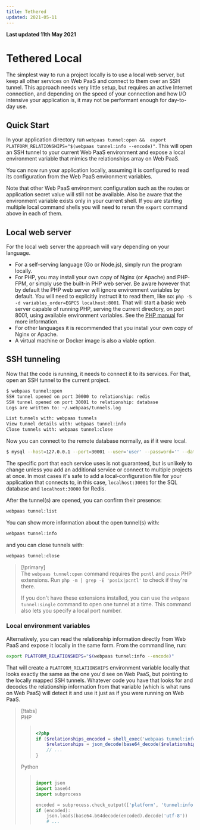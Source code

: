 ```yaml
---
title: Tethered
updated: 2021-05-11
---
```


**Last updated 11th May 2021**


# Tethered Local

The simplest way to run a project locally is to use a local web server, but keep all other services on Web PaaS and connect to them over an SSH tunnel.  This approach needs very little setup, but requires an active Internet connection, and depending on the speed of your connection and how I/O intensive your application is, it may not be performant enough for day-to-day use.

## Quick Start

In your application directory run `webpaas tunnel:open &&  export PLATFORM_RELATIONSHIPS="$(webpaas tunnel:info --encode)"`. This will open an SSH tunnel to your current Web PaaS environment and expose a local environment variable that mimics the relationships array on Web PaaS.

You can now run your application locally, assuming it is configured to read its configuration from the Web PaaS environment variables.

Note that other Web PaaS environment configuration such as the routes or application secret value will still not be available.  Also be aware that the environment variable exists only in your current shell.  If you are starting multiple local command shells you will need to rerun the `export` command above in each of them.

## Local web server

For the local web server the approach will vary depending on your language.

* For a self-serving language (Go or Node.js), simply run the program locally.
* For PHP, you may install your own copy of Nginx (or Apache) and PHP-FPM, or simply use the built-in PHP web server.  Be aware however that by default the PHP web server will ignore environment variables by default.  You will need to explicitly instruct it to read them, like so: `php -S -d variables_order=EGPCS localhost:8001`.  That will start a basic web server capable of running PHP, serving the current directory, on port 8001, using available environment variables.  See the [PHP manual](https://www.php.net/manual/en/features.commandline.webserver.php) for more information.
* For other languages it is recommended that you install your own copy of Nginx or Apache.
* A virtual machine or Docker image is also a viable option.

## SSH tunneling

Now that the code is running, it needs to connect it to its services.  For that, open an SSH tunnel to the current project.

```bash
$ webpaas tunnel:open
SSH tunnel opened on port 30000 to relationship: redis
SSH tunnel opened on port 30001 to relationship: database
Logs are written to: ~/.webpaas/tunnels.log

List tunnels with: webpaas tunnels
View tunnel details with: webpaas tunnel:info
Close tunnels with: webpaas tunnel:close
```

Now you can connect to the remote database normally, as if it were local.

```bash
$ mysql --host=127.0.0.1 --port=30001 --user='user' --password='' --database='main'
```

The specific port that each service uses is not guaranteed, but is unlikely to change unless you add an additional service or connect to multiple projects at once.  In most cases it's safe to add a local-configuration file for your application that connects to, in this case, `localhost:30001` for the SQL database and `localhost:30000` for Redis.


After the tunnel(s) are opened, you can confirm their presence:

```bash
webpaas tunnel:list
```

You can show more information about the open tunnel(s) with:

```bash
webpaas tunnel:info
```

and you can close tunnels with:

```bash
webpaas tunnel:close
```

> [!primary]  
> The `webpaas tunnel:open` command requires the `pcntl` and `posix` PHP extensions. Run `php -m | grep -E 'posix|pcntl'` to check if they're there.
> 
> If you don't have these extensions installed, you can use the `webpaas tunnel:single` command to open one tunnel at a time. This command also lets you specify a local port number.
> 

### Local environment variables

Alternatively, you can read the relationship information directly from Web PaaS and expose it locally in the same form.  From the command line, run:

```bash
export PLATFORM_RELATIONSHIPS="$(webpaas tunnel:info --encode)"
```

That will create a `PLATFORM_RELATIONSHIPS` environment variable locally that looks exactly the same as the one you'd see on Web PaaS, but pointing to the locally mapped SSH tunnels.  Whatever code you have that looks for and decodes the relationship information from that variable (which is what runs on Web PaaS) will detect it and use it just as if you were running on Web PaaS.



> [!tabs]      
> PHP     
>> ``` php     
>> 
>> <?php
>> if ($relationships_encoded = shell_exec('webpaas tunnel:info --encode')) {
>>     $relationships = json_decode(base64_decode($relationships_encoded, TRUE), TRUE);
>>     // ...
>> }
>> 
>> ```     
> Python     
>> ``` python     
>> 
>> import json
>> import base64
>> import subprocess
>> 
>> encoded = subprocess.check_output(['platform', 'tunnel:info', '--encode'])
>> if (encoded):
>>     json.loads(base64.b64decode(encoded).decode('utf-8'))
>>     # ...
>> 
>> ```     
